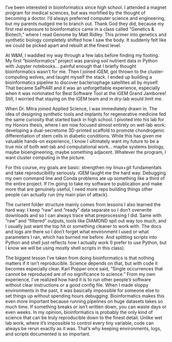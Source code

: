 I’ve been interested in bioinformatics since high school. I attended a magnet program for medical sciences, but was mortified by the thought of becoming a doctor. I’d always preferred computer science and engineering, but my parents nudged me to branch out. Thank God they did, because my first real exposure to bioinformatics came in a class called “Genetics & Biotech,” where I read Genome by Matt Ridley. This primer into genetics and synthetic biology completely shifted how I saw the body. It suddenly felt like we could be picked apart and rebuilt at the finest level.

At W&M, I waddled my way through a few labs before finding my footing. My first “bioinformatics” project was parsing soil nutrient data in Python with Jupyter notebooks… painful enough that I briefly thought bioinformatics wasn’t for me. Then I joined iGEM, got thrown to the cluster-computing wolves, and taught myself the stack. I ended up building a bioinformatics pipeline to discover bacteriophage satellites all by myself. That became SaPhARI and it was an unforgettable experience, especially when it was nominated for Best Software Tool at the iGEM Grand Jamboree! Still, I worried that staying on the iGEM team and in dry-lab would limit me.

When Dr. Mitra joined Applied Science, I was immediately drawn in. The idea of designing synthetic tools and implants for regenerative medicine fed the same curiosity that started back in high school. I pivoted into his lab for my Honors thesis, where I am now focused almost entirely on wet-lab work: developing a dual-secretome 3D-printed scaffold to promote chondrogenic differentiation of stem cells in diabetic conditions. While this has given me valuable hands-on experience, I know I ultimately want my future to be a true mix of both wet-lab and computational work… maybe systems biology, maybe bioengineering, maybe something adjacent. Whatever the program, I want cluster computing in the picture.

For this course, my goals are basic: strengthen my linux+git fundamentals and take reproducibility seriously. iGEM taught me the hard way. Debugging my own command line and Conda problems ate up something like a third of the entire project. If I’m going to take my software to publication and make more that are genuinely useful, I need more reps building things other people can actually run (my main plan of attack).

The current folder structure mainly comes from lessons I also learned the hard way. I keep “raw” and “ready” data separate so I don’t overwrite downloads and so I can always trace what preprocessing I did. Same with “raw” and “filtered” outputs, tools like DIAMOND spit out way too much, and I usually just want the top hit or something cleaner to work with. The docs and logs are there so I don’t forget what environment I used or what parameters I ran, which has burned me before. And splitting scripts into Python and shell just reflects how I actually work (I prefer to use Python, but I know we will be using mostly shell scripts in this class).

The biggest lesson I’ve taken from doing bioinformatics is that nothing matters if it isn’t reproducible. Science depends on that, but with code it becomes especially clear. Karl Popper once said, “Single occurrences that cannot be reproduced are of no significance to science.” From my own experience, I’ve realized how hard it is to run other people’s software without clear instructions or a good config file. When I made sloppy environments in the past, it was basically impossible for someone else to set things up without spending hours debugging. Bioinformatics makes this even more important because running pipelines on huge datasets takes so much time. If something breaks or isn’t written down, you can waste days or even weeks. In my opinion, bioinformatics is probably the only kind of science that can be truly reproducible down to the finest detail. Unlike wet lab work, where it’s impossible to control every tiny variable, code can always be rerun exactly as it was. That’s why keeping environments, logs, and scripts documented is so important.

